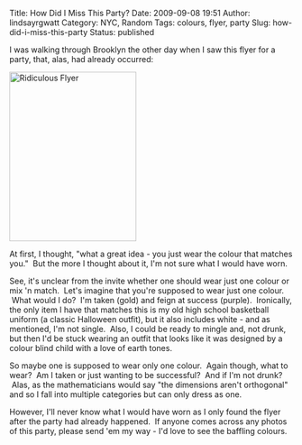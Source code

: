 Title: How Did I Miss This Party?
Date: 2009-09-08 19:51
Author: lindsayrgwatt
Category: NYC, Random
Tags: colours, flyer, party
Slug: how-did-i-miss-this-party
Status: published

I was walking through Brooklyn the other day when I saw this flyer for a party, that, alas, had already occurred:

[<img src="{static}/images/2009/09/img_0129-225x300.jpg" title="Ridiculous Flyer" class="aligncenter size-medium " width="225" height="300" alt="Ridiculous Flyer" />]({static}/images/2009/09/img_0129.jpg)

At first, I thought, "what a great idea - you just wear the colour that matches you."  But the more I thought about it, I'm not sure what I would have worn.

See, it's unclear from the invite whether one should wear just one colour or mix 'n match.  Let's imagine that you're supposed to wear just one colour.  What would I do?  I'm taken (gold) and feign at success (purple).  Ironically, the only item I have that matches this is my old high school basketball uniform (a classic Halloween outfit), but it also includes white - and as mentioned, I'm not single.  Also, I could be ready to mingle and, not drunk, but then I'd be stuck wearing an outfit that looks like it was designed by a colour blind child with a love of earth tones.

So maybe one is supposed to wear only one colour.  Again though, what to wear?  Am I taken or just wanting to be successful?  And if I'm not drunk?  Alas, as the mathematicians would say "the dimensions aren't orthogonal" and so I fall into multiple categories but can only dress as one.

However, I'll never know what I would have worn as I only found the flyer after the party had already happened.  If anyone comes across any photos of this party, please send 'em my way - I'd love to see the baffling colours.
